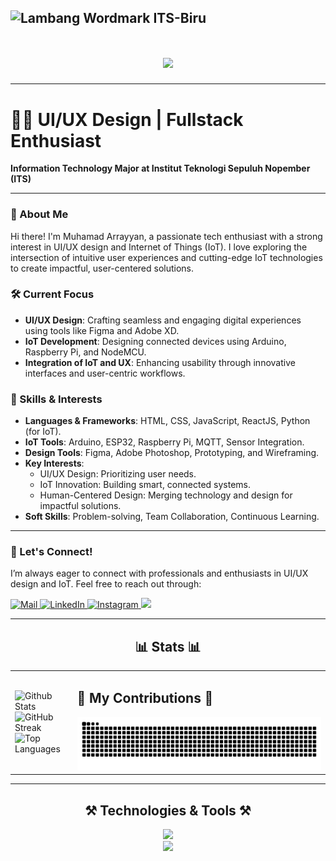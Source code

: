 ![Lambang Wordmark ITS-Biru](https://github.com/user-attachments/assets/5c0ef49c-ccd5-4140-be56-6bc48583c322)
---
<h1 align="center">
    <img src="https://readme-typing-svg.herokuapp.com/?font=Anton&size=35&color=00DFA2&center=true&vCenter=true&width=500&height=70&duration=4000&lines=Halo+Everyone!+👋;+I'm+Muhamad+Arrayyan;+From+Information+Technology;" />
</h1>

<hr/>

# 👨‍💻 UI/UX Design | Fullstack Enthusiast
**Information Technology Major at Institut Teknologi Sepuluh Nopember (ITS)**

---

### 🚀 About Me
Hi there! I'm Muhamad Arrayyan, a passionate tech enthusiast with a strong interest in UI/UX design and Internet of Things (IoT). I love exploring the intersection of intuitive user experiences and cutting-edge IoT technologies to create impactful, user-centered solutions.

### 🛠️ Current Focus
- **UI/UX Design**: Crafting seamless and engaging digital experiences using tools like Figma and Adobe XD.
- **IoT Development**: Designing connected devices using Arduino, Raspberry Pi, and NodeMCU.
- **Integration of IoT and UX**: Enhancing usability through innovative interfaces and user-centric workflows.

### 💼 Skills & Interests
- **Languages & Frameworks**: HTML, CSS, JavaScript, ReactJS, Python (for IoT).
- **IoT Tools**: Arduino, ESP32, Raspberry Pi, MQTT, Sensor Integration.
- **Design Tools**: Figma, Adobe Photoshop, Prototyping, and Wireframing.
- **Key Interests**: 
  - UI/UX Design: Prioritizing user needs.
  - IoT Innovation: Building smart, connected systems.
  - Human-Centered Design: Merging technology and design for impactful solutions.
- **Soft Skills**: Problem-solving, Team Collaboration, Continuous Learning.

---

### 🤝 Let's Connect!
I’m always eager to connect with professionals and enthusiasts in UI/UX design and IoT. Feel free to reach out through:

<p>
    <a href="mailto:arrayyan246@gmail.com" target="_blank">
        <img alt="Mail" title="Email" src="https://img.shields.io/badge/-arrayyan246@gmail.com-333333?style=for-the-badge&logo=Gmail&logoColor=red" />
    </a>
    <a href="https://www.linkedin.com/in/muhamad-arrayyan-0bb577288" target="_blank">
        <img alt="LinkedIn" title="LinkedIn" src="https://img.shields.io/static/v1?message=LinkedIn&logo=linkedin&label=&color=0077B5&logoColor=white&labelColor=&style=for-the-badge" />
    </a>
    <a href="https://www.instagram.com/rrayyaann._?hl=id" target="_blank">
        <img alt="Instagram" title="Instagram" src="https://img.shields.io/badge/-@rrayyaann._-E4405F?style=for-the-badge&logo=Instagram&logoColor=white" />
    </a>
    <a href="https://github.com/rrayyaann" target="_blank">
        <img src="https://img.shields.io/badge/Portfolio-FF5722?style=for-the-badge&logo=todoist&logoColor=white" />
    </a>
</p>

---

<div align="center">
  <h2>📊 Stats 📊</h2>
  <table>
    <tr>
      <td>
        <img width="390" src="https://github-readme-stats-salesp07.vercel.app/api?username=rrayyaann&count_private=true&show_icons=true&theme=react&rank_icon=github&border_radius=10" alt="Github Stats" /> 
        <br />
        <img width="390" src="https://github-readme-streak-stats-salesp07.vercel.app/?user=rrayyaann&count_private=true&theme=react&border_radius=10" alt="GitHub Streak" />
        <br />
        <img width="320" src="https://github-readme-stats-salesp07.vercel.app/api/top-langs/?username=rrayyaann&hide=HTML&langs_count=8&layout=compact&theme=react&border_radius=10&size_weight=0.5&count_weight=0.5&exclude_repo=github-readme-stats" alt="Top Languages" />
      </td>
      <td>
        <h2>🐍 My Contributions 🐍</h2>
        <img alt="Snake Animation" src="https://raw.githubusercontent.com/rrayyaann/rrayyaann/output/github-contribution-grid-snake-dark.svg" />
      </td>
    </tr>
  </table>
</div>

---

<h2 align="center">⚒️ Technologies & Tools ⚒️</h2>
<div align="center">
    <img src="https://skillicons.dev/icons?i=figma,vscode,github,mysql,mongodb" />
    <br />
    <img src="https://skillicons.dev/icons?i=html,css,javascript,tailwind,python,typescript,vuejs,nuxtjs" />
</div>

